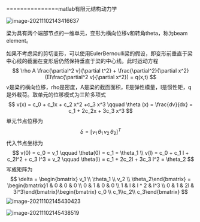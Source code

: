 ===============matlab有限元结构动力学

![image-20211102143416637](E:\mycode\collection\定理\有限元\image-20211102143416637.png)

梁为具有两个端部节点的一维单元，变形为横向位移v和转角theta，称为beam element。

如果不考虑梁的剪切变形，可以使用EulerBernoulli梁的假设，即变形前垂直于梁中心线的截面在变形后仍然保持垂直于梁的中心线。此时运动方程
$$
\rho A \frac{\partial^2 v}{\partial t^2} + \frac{\partial^2}{\partial x^2}(EI\frac{\partial^2 v}{\partial x^2}) = q(x,t)
$$
v是梁的横向位移，rho是密度，A是梁的截面面积，E是弹性模量，I是惯性矩，q是外载荷。取单元的位移模式为三阶多项式
$$
v(x) = c_0 + c_1x + c_2 x^2  +c_3 x^3 \qquad \theta (x) = \frac{dv}{dx} = c_1 + 2c_2x + 3c_3 x^3
$$
单元节点位移为
$$
\delta = [v_1 \, \theta_1\,v_2\, \theta_2]^T
$$
代入节点坐标为
$$
v(0) = c_0 = v_1 \qquad \theta(0) = c_1 = \theta_1 \\
v(l) = c_0 + c_1 l + c_2l^2 + c_3 l^3 = v_2 \qquad \theta(l) = c_1 + 2c_2l + 3c_3 l^2 = \theta_2
$$
写成矩阵为
$$
\delta = \begin{bmatrix} v_1 \\ \theta_1 \\ v_2 \\ \theta_2\end{bmatrix} = \begin{bmatrix}1 & 0 & 0 & 0 \\ 0 & 1 & 0 & 0 \\ 1 & l & l ^ 2 & l^3 \\ 0 & 1 & 2l & 3l^3\end{bmatrix}\begin{bmatrix} c_0 \\ c_1\\c_2\\ c_3\end{bmatrix}
$$
![image-20211102145430423](E:\mycode\collection\定理\有限元\image-20211102145430423.png)

![image-20211102145438519](E:\mycode\collection\定理\有限元\image-20211102145438519.png)

